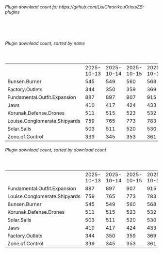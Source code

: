 <h6>Plugin download count for https://github.com/LixiChronikouOriou/ES-plugins</h6><br>
<br>
<h6>Plugin download count, sorted by name</h6><sub><sup><br>
<table>
	<tr>
		<td></td>
		<td>2025-10-13</td>
		<td>2025-10-14</td>
		<td>2025-10-15</td>
		<td>2025-10-16</td>
		<td>2025-10-17</td>
		<td>2025-10-18</td>
		<td>2025-10-19</td>
		<td>today +</td>
	</tr>
	<tr>
		<td>Bunsen.Burner</td>
		<td>545</td>
		<td>549</td>
		<td>560</td>
		<td>568</td>
		<td>578</td>
		<td>593</td>
		<td>595</td>
		<td>+ 2</td>
	</tr>
	<tr>
		<td>Factory.Outlets</td>
		<td>344</td>
		<td>350</td>
		<td>359</td>
		<td>369</td>
		<td>380</td>
		<td>394</td>
		<td>396</td>
		<td>+ 2</td>
	</tr>
	<tr>
		<td>Fundamental.Outfit.Expansion</td>
		<td>887</td>
		<td>897</td>
		<td>907</td>
		<td>915</td>
		<td>931</td>
		<td>949</td>
		<td>952</td>
		<td>+ 3</td>
	</tr>
	<tr>
		<td>Jaws</td>
		<td>410</td>
		<td>417</td>
		<td>424</td>
		<td>433</td>
		<td>443</td>
		<td>458</td>
		<td>462</td>
		<td>+ 4</td>
	</tr>
	<tr>
		<td>Korunak.Defense.Drones</td>
		<td>511</td>
		<td>515</td>
		<td>523</td>
		<td>532</td>
		<td>542</td>
		<td>555</td>
		<td>556</td>
		<td>+ 1</td>
	</tr>
	<tr>
		<td>Louise.Conglomerate.Shipyards</td>
		<td>759</td>
		<td>765</td>
		<td>773</td>
		<td>783</td>
		<td>794</td>
		<td>812</td>
		<td>813</td>
		<td>+ 1</td>
	</tr>
	<tr>
		<td>Solar.Sails</td>
		<td>503</td>
		<td>511</td>
		<td>520</td>
		<td>530</td>
		<td>539</td>
		<td>552</td>
		<td>553</td>
		<td>+ 1</td>
	</tr>
	<tr>
		<td>Zone.of.Control</td>
		<td>339</td>
		<td>345</td>
		<td>353</td>
		<td>361</td>
		<td>372</td>
		<td>382</td>
		<td>384</td>
		<td>+ 2</td>
	</tr>
</table>
</sub></sup>
<h6>Plugin download count, sorted by download count</h6><sub><sup><br>
<table>
	<tr>
		<td></td>
		<td>2025-10-13</td>
		<td>2025-10-14</td>
		<td>2025-10-15</td>
		<td>2025-10-16</td>
		<td>2025-10-17</td>
		<td>2025-10-18</td>
		<td>2025-10-19</td>
		<td>today +</td>
	</tr>
	<tr>
		<td>Fundamental.Outfit.Expansion</td>
		<td>887</td>
		<td>897</td>
		<td>907</td>
		<td>915</td>
		<td>931</td>
		<td>949</td>
		<td>952</td>
		<td>+ 3</td>
	</tr>
	<tr>
		<td>Louise.Conglomerate.Shipyards</td>
		<td>759</td>
		<td>765</td>
		<td>773</td>
		<td>783</td>
		<td>794</td>
		<td>812</td>
		<td>813</td>
		<td>+ 1</td>
	</tr>
	<tr>
		<td>Bunsen.Burner</td>
		<td>545</td>
		<td>549</td>
		<td>560</td>
		<td>568</td>
		<td>578</td>
		<td>593</td>
		<td>595</td>
		<td>+ 2</td>
	</tr>
	<tr>
		<td>Korunak.Defense.Drones</td>
		<td>511</td>
		<td>515</td>
		<td>523</td>
		<td>532</td>
		<td>542</td>
		<td>555</td>
		<td>556</td>
		<td>+ 1</td>
	</tr>
	<tr>
		<td>Solar.Sails</td>
		<td>503</td>
		<td>511</td>
		<td>520</td>
		<td>530</td>
		<td>539</td>
		<td>552</td>
		<td>553</td>
		<td>+ 1</td>
	</tr>
	<tr>
		<td>Jaws</td>
		<td>410</td>
		<td>417</td>
		<td>424</td>
		<td>433</td>
		<td>443</td>
		<td>458</td>
		<td>462</td>
		<td>+ 4</td>
	</tr>
	<tr>
		<td>Factory.Outlets</td>
		<td>344</td>
		<td>350</td>
		<td>359</td>
		<td>369</td>
		<td>380</td>
		<td>394</td>
		<td>396</td>
		<td>+ 2</td>
	</tr>
	<tr>
		<td>Zone.of.Control</td>
		<td>339</td>
		<td>345</td>
		<td>353</td>
		<td>361</td>
		<td>372</td>
		<td>382</td>
		<td>384</td>
		<td>+ 2</td>
	</tr>
</table>
</sub></sup>
